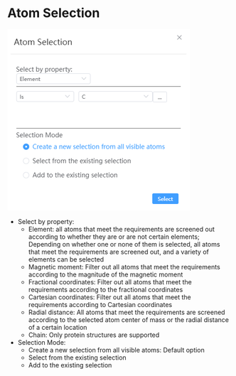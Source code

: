 # Atom Selection

![advanced](./nested/qstudio_manual_select_advanced.png)

- Select by property:
  - Element: all atoms that meet the requirements are screened out according to whether they are or are not certain elements; Depending on whether one or none of them is selected, all atoms that meet the requirements are screened out, and a variety of elements can be selected
  - Magnetic moment: Filter out all atoms that meet the requirements according to the magnitude of the magnetic moment
  - Fractional coordinates: Filter out all atoms that meet the requirements according to the fractional coordinates
  - Cartesian coordinates: Filter out all atoms that meet the requirements according to Cartesian coordinates
  - Radial distance: All atoms that meet the requirements are screened according to the selected atom center of mass or the radial distance of a certain location
  - Chain: Only protein structures are supported
- Selection Mode:
  - Create a new selection from all visible atoms: Default option
  - Select from the existing selection
  - Add to the existing selection